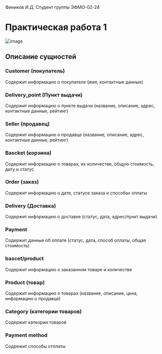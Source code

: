 Фиников И.Д. Студент группы ЭФМО-02-24

# Практическая работа 1
![image](https://github.com/user-attachments/assets/07f8bcf3-a585-4814-b907-ab28b03dd349)

## Описание сущностей
### Customer (покупатель)
Содержит информацию о покупателе (имя, контактные данные)
### Delivery_point (Пункт выдачи)
Содержит информацию о пункте выдачи (название, описание, адрес, контактные данные, рейтинг)
### Seller (продавец)
Содержит информацию о продавце (название, описание, адрес, контактные данные, рейтинг)
### Bascket (корзина)
Содержит информацию о товарах, их количестве, общую стоимость, дату и статус
### Order (заказ)
Содержит информацию о дате, статусе заказа и способах оплаты
### Delivery (Доставка)
Содержит информацию о доставке (статус, дата, адрес/пункт выдачи)
### Payment
Содержит данные об оплате (статус, дата, способ оплаты, общая стоимость)
### bascet/product
Содержит информацию о заказанном товаре и количестве 
### Product (товар)
Содержит информацию о товарах (название, описание, цена, информацию о продавце)
### Category (категории товаров)
Содержит катеории товаров
### Payment method
Содрежит способы отплаты 

